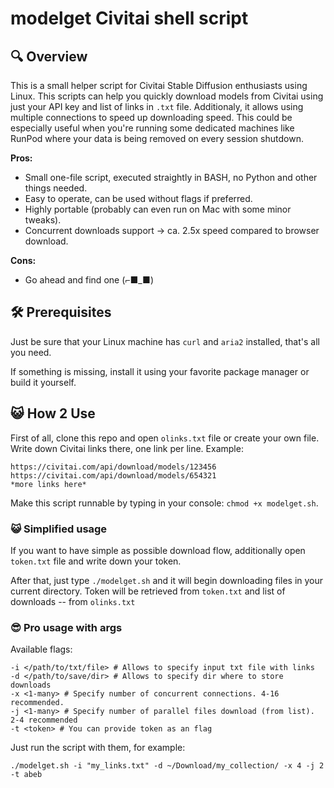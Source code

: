 # modelget Civitai shell script

## 🔍 Overview

This is a small helper script for Civitai Stable Diffusion enthusiasts using Linux.
This scripts can help you quickly download models from Civitai using just your API key and list of links in `.txt` file. Additionaly, it allows using multiple connections to speed up downloading speed. This could be especially useful when you're running some dedicated machines like RunPod where your data is being removed on every session shutdown.

**Pros:**

+ Small one-file script, executed straightly in BASH, no Python and other things needed.
+ Easy to operate, can be used without flags if preferred.
+ Highly portable (probably can even run on Mac with some minor tweaks).
+ Concurrent downloads support -> ca. 2.5x speed compared to browser download.

**Cons:**

- Go ahead and find one (⌐■_■)

## 🛠️ Prerequisites

Just be sure that your Linux machine has `curl` and `aria2` installed, that's all you need.

If something is missing, install it using your favorite package manager or build it yourself.

## 😺 How 2 Use

First of all, clone this repo and open `olinks.txt` file or create your own file.
Write down Civitai links there, one link per line. Example:

```
https://civitai.com/api/download/models/123456
https://civitai.com/api/download/models/654321
*more links here*
```

Make this script runnable by typing in your console:
`chmod +x modelget.sh`.

### 😺 Simplified usage

If you want to have simple as possible download flow, additionally open `token.txt` file and write down your token.

After that, just type `./modelget.sh` and it will begin downloading files in your current directory. Token will be retrieved from `token.txt` and list of downloads -- from `olinks.txt`


### 😎 Pro usage with args

Available flags:

```
-i </path/to/txt/file> # Allows to specify input txt file with links
-d </path/to/save/dir> # Allows to specify dir where to store downloads
-x <1-many> # Specify number of concurrent connections. 4-16 recommended.
-j <1-many> # Specify number of parallel files download (from list). 2-4 recommended
-t <token> # You can provide token as an flag
```

Just run the script with them, for example:

`./modelget.sh -i "my_links.txt" -d ~/Download/my_collection/ -x 4 -j 2 -t abeb`
